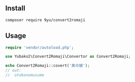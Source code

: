 ## Install
```bash
composer require 9yu/convert2romaji
```
## Usage
```php
require 'vendor/autoload.php';

use Yubako2\Convert2Romaji\Convertor as Convert2Romaji;

echo Convert2Romaji::covert('男の娘');
// out:
// 	otokonomusume
```

